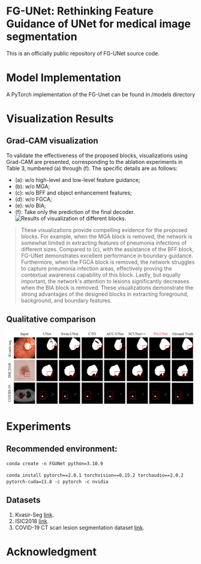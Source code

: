# FG-UNet: Rethinking Feature Guidance of UNet for medical image segmentation
This is an officially public repository of FG-UNet source code.
# Model Implementation
A PyTorch implementation of the FG-Unet can be found in /models directory
# Visualization Results
## Grad-CAM visualization
To validate the effectiveness of the proposed blocks, visualizations using Grad-CAM are presented, 
corresponding to the ablation experiments in Table 3, numbered (a) through (f). The specific details are as follows:
+ (a): w/o high-level and low-level feature guidance;
+ (b): w/o MGA;
+ (c): w/o BFF and object enhancement features;
+ (d): w/o FGCA;
+ (e): w/o BIA;
+ (f): Take only the prediction of the final decoder.
![Results of visualization of different blocks.](visualization/Grad_CAM_visualization.png)
> These visualizations provide compelling evidence for the proposed blocks. For example, when the MGA block is removed, the network is somewhat limited in extracting features of pneumonia infections of different sizes. Compared to (c), with the assistance of the BFF block, FG-UNet demonstrates excellent performance in boundary guidance. Furthermore, when the FGCA block is removed, the network struggles to capture pneumonia infection areas, effectively proving the contextual awareness capability of this block. Lastly, but equally important, the network's attention to lesions significantly decreases when the BIA block is removed. These visualizations demonstrate the strong advantages of the designed blocks in extracting foreground, background, and boundary features.
## Qualitative comparison
![Results of qualitative comparison of different networks.](visualization/Qualitative_comparison.png)
# Experiments
## Recommended environment:
`conda create -n FGUNet python=3.10.9`      

`conda install pytorch==2.0.1 torchvision==0.15.2 torchaudio==2.0.2 pytorch-cuda=11.8 -c pytorch -c nvidia`
## Datasets
1. Kvasir-Seg [link](https://datasets.simula.no/kvasir-seg/).
2. ISIC2018 [link](https://challenge.isic-archive.com/data/#2018).
3. COVID-19 CT scan lesion segmentation dataset [link](https://www.kaggle.com/datasets/maedemaftouni/covid19-ct-scan-lesion-segmentation-dataset).
# Acknowledgment